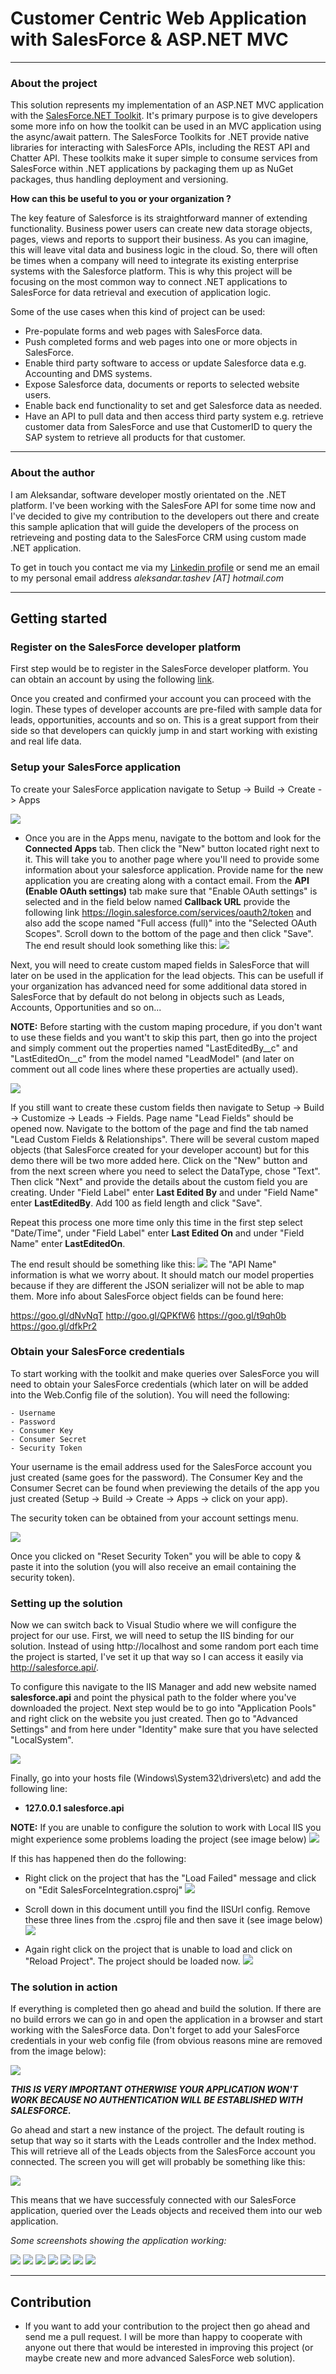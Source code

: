 
#  Customer Centric Web Application with SalesForce & ASP.NET MVC

----------
### About the project

This solution represents my implementation of an ASP.NET MVC application with the [SalesForce.NET Toolkit](https://github.com/developerforce/Force.com-Toolkit-for-NET). It's primary purpose is to give developers some more info on how the toolkit can be used in an MVC application using the async/await pattern.
The SalesForce Toolkits for .NET provide native libraries for interacting with SalesForce APIs, including the REST API and Chatter API. These toolkits make it super simple to consume services from SalesForce within .NET applications by packaging them up as NuGet packages, thus handling deployment and versioning. 

**How can this be useful to you or your organization ?**

The key feature of Salesforce is its straightforward manner of extending functionality. Business power users can create new data storage objects, pages, views and reports to support their business. As you can imagine, this will leave vital data and business logic in the cloud. So, there will often be times when a company will need to integrate its existing enterprise systems with the Salesforce platform. This is why this project will be focusing on the most common way to connect .NET applications to SalesForce for data retrieval and execution of application logic.

Some of the use cases when this kind of project can be used:
- Pre-populate forms and web pages with SalesForce data.
- Push completed forms and web pages into one or more objects in SalesForce.
- Enable third party software to access or update Salesforce data e.g. Accounting and DMS systems.
- Expose Salesforce data, documents or reports to selected website users.
- Enable back end functionality to set and get Salesforce data as needed.
- Have an API to pull data and then access third party system e.g. retrieve customer data from SalesForce and use that CustomerID to query the SAP system to retrieve all products for that customer.


----------
### About the author

I am Aleksandar, software developer mostly orientated on the .NET platform. I've been working with the SalesFore API for some time now and I've decided to give my contribution to the developers out there and create this sample aplication that will guide the developers of the process on retrieveing and posting data to the SalesForce CRM using custom made .NET application.

To get in touch you contact me via my [Linkedin profile](https://www.linkedin.com/in/aleksandartashev) or send me an email to my personal email address _aleksandar.tashev [AT] hotmail.com_

----------
## Getting started

### Register on the SalesForce developer platform

First step would be to register in the SalesForce developer platform. You can obtain an account by using  the following [link](https://developer.salesforce.com/signup).

Once you created and confirmed your account you can proceed with the login. These types of developer accounts are pre-filed with sample data for leads, opportunities, accounts and so on. This is a great support from their side so that developers can quickly jump in and start working with existing and real life data.

### Setup your SalesForce application

To create your SalesForce application navigate to Setup -> Build -> Create - > Apps

![](http://i.imgur.com/NljiIAc.png)

- Once you are in the Apps menu, navigate to the bottom and look for the **Connected Apps** tab. Then click the "New" button located right next to it. 
This will take you to another page where you'll need to provide some information about your salesforce application. 
Provide name for the new application you are creating along with a contact email. From the **API (Enable OAuth settings)** tab make sure that "Enable OAuth settings" is selected and in the field below named **Callback URL** provide the following link  https://login.salesforce.com/services/oauth2/token and also add the scope named "Full access (full)" into the "Selected OAuth Scopes". Scroll down to the bottom of the page and then click "Save". The end result should look something like this:
![](http://i.imgur.com/f6o78F6.png)

Next, you will need to create custom maped fields in SalesForce that will later on be used in the application for the lead objects. This can be usefull if your organization has advanced need for some additional data stored in SalesForce that by default do not belong in objects such as Leads, Accounts, Opportunities and so on...

**NOTE:** Before starting with the custom maping procedure, if you don't want to use these fields and you want't to skip this part, then go into the project and simply comment out the properties named "LastEditedBy__c" and "LastEditedOn__c" from the model named "LeadModel" (and later on comment out all code lines where these properties are actually used).

![](http://i.imgur.com/OcJXfG1.png)

If you still want to create these custom fields then navigate to Setup -> Build -> Customize -> Leads -> Fields. Page name "Lead Fields" should be opened now. Navigate to the bottom of the page and find the tab named "Lead Custom Fields & Relationships". There will be several custom maped objects (that SalesForce created for your developer account) but for this demo there will be two more added here.	Click on the "New" button and from the next screen where you need to select the DataType, chose "Text". Then click "Next" and provide the details about the custom field you are creating. Under "Field Label" enter **Last Edited By** and under "Field Name" enter **LastEditedBy**. Add 100 as field length and click "Save". 

Repeat this process one more time only this time in the first step select "Date/Time", under "Field Label" enter **Last Edited On** and under "Field Name" enter **LastEditedOn**. 

The end result should be something like this:
![](http://i.imgur.com/QSEgZFx.png)
The "API Name" information is what we worry about. It should match our model properties because if they are different the JSON serializer will not be able to map them.
More info about SalesForce object fields can be found here:

https://goo.gl/dNvNqT
http://goo.gl/QPKfW6
https://goo.gl/t9qh0b
https://goo.gl/dfkPr2

### Obtain your SalesForce credentials

To start working with the toolkit and make queries over SalesForce you will need to obtain your SalesForce credentials (which later on will be added into the Web.Config file of the solution). You will need the following:

	- Username
	- Password
	- Consumer Key
	- Consumer Secret
    - Security Token

Your username is the email address used for the SalesForce account you just created (same goes for the password). The Consumer Key and the Consumer Secret can be found when previewing the details of the app you just created (Setup -> Build -> Create -> Apps -> click on your app). 

The security token can be obtained from your account settings menu. 

![](http://i.imgur.com/GARlKY6.png)

Once you clicked on "Reset Security Token" you will be able to copy & paste it into the solution (you will also receive an email containing the security token).


### Setting up the solution

Now we can switch back to Visual Studio where we will configure the project for our use. First, we will need to setup the IIS binding for our solution. Instead of using http://localhost and some random port each time the project is started, I've set it up that way so I can access it easily via http://salesforce.api/. 

To configure this navigate to the IIS Manager and add new website named **salesforce.api** and point the physical path to the folder where you've downloaded the project. Next step would be to go into "Application Pools" and right click on the website you just created. Then go to "Advanced Settings" and from here under "Identity" make sure that you have selected "LocalSystem".

![](http://i.imgur.com/4lzOlCU.png)

Finally, go into your hosts file (Windows\System32\drivers\etc) and add the following line:
 - **127.0.0.1 salesforce.api**

**NOTE:** If you are unable to configure the solution to work with Local IIS you might experience some problems loading the project (see image below)
![](http://i.imgur.com/qdm6PSX.png)

If this has happened then do the following:
- Right click on the project that has the "Load Failed" message and click on  "Edit SalesForceIntegration.csproj"
![](http://i.imgur.com/m1kNBN4.png)

- Scroll down in this document untill you find the IISUrl config. Remove these three lines from the .csproj file and then save it (see image below)
![](http://i.imgur.com/G4TpYEO.png)

- Again right click on the project that is unable to load and click on "Reload Project". The project should be loaded now.
![](http://i.imgur.com/LmIM5f7.png)


### The solution in action

If everything is completed then go ahead and build the solution. If there are no build errors we can go in and open the application in a browser and start working with the SalesForce data. Don't forget to add your SalesForce credentials in your web config file (from obvious reasons mine are removed from the image below):

![](http://i.imgur.com/hLjrjui.png)

_**THIS IS VERY IMPORTANT OTHERWISE YOUR APPLICATION WON'T WORK BECAUSE NO AUTHENTICATION WILL BE ESTABLISHED WITH SALESFORCE.**_

Go ahead and start a new instance of the project. The default routing is setup that way so it starts with the Leads controller and the Index method. This will retrieve all of the Leads objects from the SalesForce account you connected. 
The screen you will get will probably be something like this:

![](http://i.imgur.com/TwZb4Pf.png)

This means that we have successfuly connected with our SalesForce application, queried over the Leads objects and received them into our web application.

_Some screenshots showing the application working:_

![](http://i.imgur.com/gIO8rdK.png)
![](http://i.imgur.com/8MoqF14.png)
![](http://i.imgur.com/qIKI3Be.png)
![](http://i.imgur.com/O294zKc.png)
![](http://i.imgur.com/LTECnCq.png)
![](http://i.imgur.com/6QsKCuT.png)
![](http://i.imgur.com/3gE4Am6.png)

---------
## Contribution

- If you want to add your contribution to the project then go ahead and send me a pull request. I will be more than happy to cooperate with anyone out there that would be interested in improving this project (or maybe create new and more advanced SalesForce web solution).
